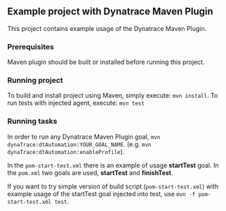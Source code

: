## Example project with Dynatrace Maven Plugin

This project contains example usage of the Dynatrace Maven Plugin.

### Prerequisites

Maven plugin should be built or installed before running this project.

### Running project

To build and install project using Maven, simply execute: `mvn install`.
To run tests with injected agent, execute: `mvn test`

### Running tasks

In order to run any Dynatrace Maven Plugin goal, `mvn dynaTrace:dtAutomation:YOUR_GOAL_NAME`. (e.g. `mvn dynaTrace:dtAutomation:enableProfile`).

In the `pom-start-test.xml` there is an example of usage **startTest** goal.
In the `pom.xml` two goals are used, **startTest** and **finishTest**.

If you want to try simple version of build script (`pom-start-test.xml`) with example usage of the startTest goal injected into test, use `mvn -f pom-start-test.xml test`.

